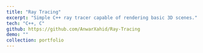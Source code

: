```yaml
---
title: "Ray Tracing"
excerpt: "Simple C++ ray tracer capable of rendering basic 3D scenes."
tech: "C++, C"
github: https://github.com/AnwarXahid/Ray-Tracing
demo: ""
collection: portfolio
---
```

